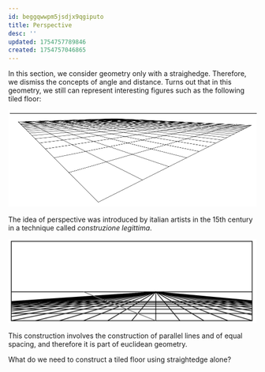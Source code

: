 ```yaml
---
id: beggqwwpm5jsdjx9qgiputo
title: Perspective
desc: ''
updated: 1754757789846
created: 1754757046865
---
```


In this section, we consider geometry only with a straighedge. Therefore, we dismiss the concepts of angle and distance. Turns out that in this geometry, we still can represent interesting figures such as the following tiled floor:

![Tiled Floor](image-36.png)

The idea of perspective was introduced by italian artists in the 15th century in a technique called _construzione legittima_. 

![Construzione legittima](image-37.png)

This construction involves the construction of parallel lines and of equal spacing, and therefore it is part of euclidean geometry.

What do we need to construct a tiled floor using straightedge alone?